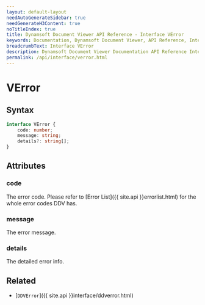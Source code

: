 ```yaml
---
layout: default-layout
needAutoGenerateSidebar: true
needGenerateH3Content: true
noTitleIndex: true
title: Dynamsoft Document Viewer API Reference - Interface VError
keywords: Documentation, Dynamsoft Document Viewer, API Reference, Interface VError
breadcrumbText: Interface VError
description: Dynamsoft Document Viewer Documentation API Reference Interface VError Page
permalink: /api/interface/verror.html
---
```


# VError

## Syntax

```typescript
interface VError {
    code: number;
    message: string;
    details?: string[];
}
```

## Attributes

### code

The error code. Please refer to [Error List]({{ site.api }}errorlist.html) for the whole error codes DDV has.

### message

The error message.

### details

The detailed error info.

## Related

- [`DDVError`]({{ site.api }}interface/ddverror.html)